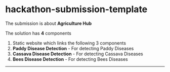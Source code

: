 # hackathon-submission-template
The submission is about **Agriculture Hub**  

The solution has **4** components        

1. Static website which links the following 3 components   
2. **Paddy Disease Detection** -  For detecting Paddy Diseases   
3. **Cassava Disease Detection** -  For detecting Cassava Diseases   
4. **Bees Disease Detection** -  For detecting Bees Diseases        

<hr/>




